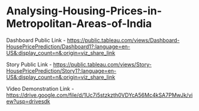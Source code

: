 # Analysing-Housing-Prices-in-Metropolitan-Areas-of-India


Dashboard Public Link - https://public.tableau.com/views/Dashboard-HousePricePrediction/Dashboard1?:language=en-US&:display_count=n&:origin=viz_share_link


Story Public Link - https://public.tableau.com/views/Story-HousePricePrediction/Story1?:language=en-US&:display_count=n&:origin=viz_share_link


Video Demonstration Link - https://drive.google.com/file/d/1Uc7i5stzkzth0VDYcA56Mc4kSA7PMwJk/view?usp=drivesdk
